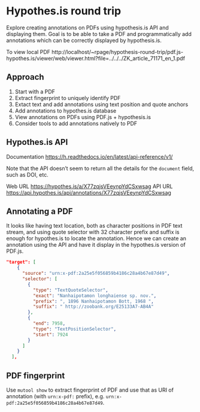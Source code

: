 # Hypothes.is round trip

Explore creating annotations on PDFs using hypothesis.is API and displaying them. Goal is to be able to take a PDF and programmatically add annotations which can be correctly displayed by hypothesis.is.

To view local PDF http://localhost/~rpage/hypothesis-round-trip/pdf.js-hypothes.is/viewer/web/viewer.html?file=../../../ZK_article_71171_en_1.pdf

## Approach

1. Start with a PDF
2. Extract fingerprint to uniquely identify PDF
3. Extact text and add annotations using text position and quote anchors
4. Add annotations to hypothes.is database
5. View annotations on PDFs using PDF.js + hypothesis.is
6. Consider tools to add annotations natively to PDF

## Hypothes.is API 

Documentation https://h.readthedocs.io/en/latest/api-reference/v1/

Note that the API doesn’t seem to return all the details for the `document` field, such as DOI, etc.

Web URL https://hypothes.is/a/X77zqjsVEeynpYdCSxwsag
API URL https://api.hypothes.is/api/annotations/X77zqjsVEeynpYdCSxwsag


## Annotating a PDF

It looks like having text location, both as character positions in PDF text stream, and using quote selector with 32 character prefix and suffix is enough for hypothes.is to locate the annotation. Hence we can create an annotation using the API and have it display in the hypothes.is version of PDF.js.

```json
"target": [
    {
      "source": "urn:x-pdf:2a25e5f056859b4186c28a4b67e87d49",
      "selector": [
        {
          "type": "TextQuoteSelector",
          "exact": "Nanhaipotamon longhaiense sp. nov.",
          "prefix": ", 1896 Nanhaipotamon Bott, 1968 ",
          "suffix": " http://zoobank.org/E25133A7-AB4A"
        },
        {
          "end": 7958,
          "type": "TextPositionSelector",
          "start": 7924
        }
      ]
    }
  ],
```

## PDF fingerprint

Use `mutool show` to extract fingerprint of PDF and use that as URI of annotation (with `urn:x-pdf:` prefix), e.g. `urn:x-pdf:2a25e5f056859b4186c28a4b67e87d49`.


